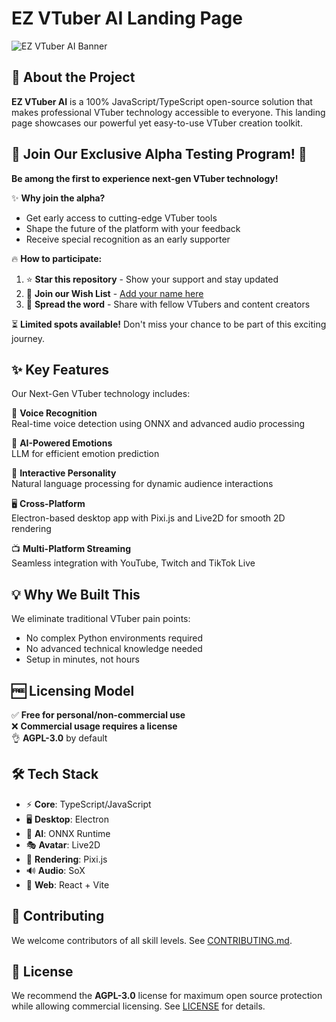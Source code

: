 # EZ VTuber AI Landing Page

![EZ VTuber AI Banner](https://voxlink-org.github.io/ez-vtuber-ai/og-image.jpg)

## 🚀 About the Project

**EZ VTuber AI** is a 100% JavaScript/TypeScript open-source solution that makes professional VTuber technology accessible to everyone. This landing page showcases our powerful yet easy-to-use VTuber creation toolkit.


## 🚨 Join Our Exclusive Alpha Testing Program! 🚨

**Be among the first to experience next-gen VTuber technology!**

✨ **Why join the alpha?**
- Get early access to cutting-edge VTuber tools
- Shape the future of the platform with your feedback
- Receive special recognition as an early supporter

🔥 **How to participate:**

1. ⭐ **Star this repository** - Show your support and stay updated
2. 📝 **Join our Wish List** - [Add your name here](https://github.com/VoxLink-org/ez-vtuber-ai/issues/1)
3. 🚀 **Spread the word** - Share with fellow VTubers and content creators

⏳ **Limited spots available!** Don't miss your chance to be part of this exciting journey.


## ✨ Key Features

Our Next-Gen VTuber technology includes:

🎤 **Voice Recognition**  
Real-time voice detection using ONNX and advanced audio processing  

🧠 **AI-Powered Emotions**  
LLM for efficient emotion prediction  

💬 **Interactive Personality**  
Natural language processing for dynamic audience interactions  

🖥️ **Cross-Platform**  
Electron-based desktop app with Pixi.js and Live2D for smooth 2D rendering  

📺 **Multi-Platform Streaming**  
Seamless integration with YouTube, Twitch and TikTok Live  

## 💡 Why We Built This

We eliminate traditional VTuber pain points:
- No complex Python environments required  
- No advanced technical knowledge needed  
- Setup in minutes, not hours  

## 🆓 Licensing Model

✅ **Free for personal/non-commercial use**  
❌ **Commercial usage requires a license**  
👌 **AGPL-3.0** by default

## 🛠️ Tech Stack

- ⚡ **Core**: TypeScript/JavaScript  
- 🖥️ **Desktop**: Electron  
- 🤖 **AI**: ONNX Runtime  
- 🎭 **Avatar**: Live2D  
- 🎨 **Rendering**: Pixi.js  
- 🔊 **Audio**: SoX  
- 🚀 **Web**: React + Vite  

## 🤝 Contributing

We welcome contributors of all skill levels. See [CONTRIBUTING.md](CONTRIBUTING.md).

## 📄 License

We recommend the **AGPL-3.0** license for maximum open source protection while allowing commercial licensing. See [LICENSE](LICENSE) for details.